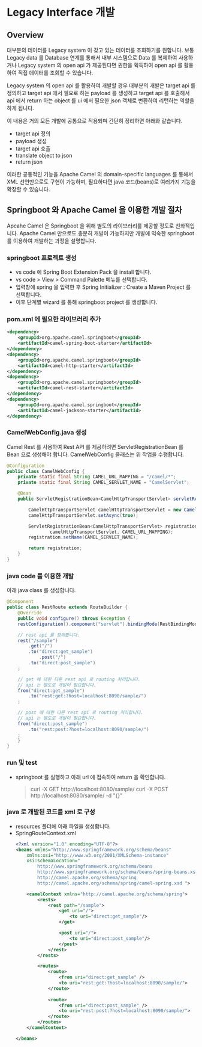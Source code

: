 # Legacy Interface 개발
## Overview
대부분의 데이터를 Legacy system 이 갖고 있는 데이터를 조회하기를 원합니다. 보통 Legacy data 를 Database 연계를 통해서 내부 시스템으로 Data 를 복제하여 사용하거나 Legacy system 의 open api 가 제공된다면 권한을 획득하여 open api 를 활용하여 직접 데이터를 조회할 수 있습니다.

Legacy system 의 open api 를 활용하여 개발할 경우 대부분의 개발은 target api 를 정의하고 target api 에서 필요로 하는 payload 를 생성하고 target api 를 호출해서 api 에서 return 하는 object 를 ui 에서 필요한 json 객체로 변환하여 리턴하는 역할을 하게 됩니다. 

이 내용은 거의 모든 개발에 공통으로 적용되며 간단히 정리하면 아래와 같습니다.
- target api 정의
- payload 생성
- target api 호출
- translate object to json
- return json

이러한 공통적인 기능을 Apache Camel 의 domain-specific languages 를 통해서 XML 선언만으로도 구현이 가능하며, 필요하다면 java 코드(beans)로 여러가지 기능을 확장할 수 있습니다.

## Springboot 와 Apache Camel 을 이용한 개발 절차
Apcahe Camel 은 Springboot 을 위해 별도의 라이브러리를 제공할 정도로 친화적입니다. Apache Camel 만으로도 충분히 개발이 가능하지만 개발에 익숙한 springboot 를 이용하여 개발하는 과정을 설명합니다.

### springboot 프로젝트 생성
- vs code 에 Spring Boot Extension Pack 을 install 합니다.
- vs code > View > Command Palette 메뉴를 선택합니다.
- 입력창에 spring 을 입력한 후 Spring Initializer : Create a Maven Project 를 선택합니다.
- 이후 단계별 wizard 를 통해 springboot project 를 생성합니다.

### pom.xml 에 필요한 라이브러리 추가
``` xml
<dependency>
    <groupId>org.apache.camel.springboot</groupId>
    <artifactId>camel-spring-boot-starter</artifactId>
</dependency>
<dependency>
    <groupId>org.apache.camel.springboot</groupId>
    <artifactId>camel-http-starter</artifactId>
</dependency>
<dependency>
    <groupId>org.apache.camel.springboot</groupId>
    <artifactId>camel-rest-starter</artifactId>
</dependency>
<dependency>
    <groupId>org.apache.camel.springboot</groupId>
    <artifactId>camel-jackson-starter</artifactId>
</dependency>
```

### CamelWebConfig.java 생성
Camel Rest 를 사용하여 Rest API 를 제공하려면 ServletRegistrationBean 를 Bean 으로 생성해야 합니다.
CamelWebConfig 클래스는 위 작업을 수행합니다.
``` java
@Configuration
public class CamelWebConfig {
    private static final String CAMEL_URL_MAPPING = "/camel/*";
    private static final String CAMEL_SERVLET_NAME = "CamelServlet";

    @Bean
    public ServletRegistrationBean<CamelHttpTransportServlet> servletRegistrationBean() {

        CamelHttpTransportServlet camelHttpTransportServlet = new CamelHttpTransportServlet();
        camelHttpTransportServlet.setAsync(true);

        ServletRegistrationBean<CamelHttpTransportServlet> registration = new ServletRegistrationBean<>(
                camelHttpTransportServlet, CAMEL_URL_MAPPING);
        registration.setName(CAMEL_SERVLET_NAME);

        return registration;
    }
}
```

### java code 를 이용한 개발
아래 java class 를 생성합니다.
``` java
@Component
public class RestRoute extends RouteBuilder {
    @Override
    public void configure() throws Exception {
	restConfiguration().component("servlet").bindingMode(RestBindingMode.json);

	// rest api 를 정의합니다.
	rest("/sample")
	    .get("/")
	    .to("direct:get_sample")
            .post("/")
	    .to("direct:post_sample")
	;

	// get 에 대한 다른 rest api 로 routing 처리합니다.
	// api 는 별도로 개발이 필요합니다.
	from("direct:get_sample")
	    .to("rest:get:?host=localhost:8090/sample/")
	;

	// post 에 대한 다른 rest api 로 routing 처리합니다.
	// api 는 별도로 개발이 필요합니다.
	from("direct:post_sample")
	    .to("rest:post:?host=localhost:8090/sample/")
	;
    }
}
```

### run 및 test
- springboot 를 실행하고 아래 url 에 접속하여 return 을 확인합니다.
    > curl -X GET http://localhost:8080/sample/
    > curl -X POST http://localhost:8080/sample/ -d "{}"

### java 로 개발된 코드를 xml 로 구성
- resources 폴더에 아래 파일을 생성합니다.
- SpringRouteContext.xml
    ``` xml
    <?xml version="1.0" encoding="UTF-8"?>
    <beans xmlns="http://www.springframework.org/schema/beans"
        xmlns:xsi="http://www.w3.org/2001/XMLSchema-instance"
        xsi:schemaLocation="
            http://www.springframework.org/schema/beans
            http://www.springframework.org/schema/beans/spring-beans.xsd
            http://camel.apache.org/schema/spring
            http://camel.apache.org/schema/spring/camel-spring.xsd ">

        <camelContext xmlns="http://camel.apache.org/schema/spring">
            <rests>
                <rest path="/sample">
                    <get uri="/">
                        <to uri="direct:get_sample"/>
                    </get>

                    <post uri="/">
                        <to uri="direct:post_sample"/>
                    </post>
                </rest>
            </rests>

            <routes>
                <route>
                    <from uri="direct:get_sample" />
                    <to uri="rest:get:?host=localhost:8090/sample/">
                </route>
                
                <route>
                    <from uri="direct:post_sample" />
                    <to uri="rest:post:?host=localhost:8090/sample/">
                </route>
            </routes>
        </camelContext>

    </beans>
    ```
